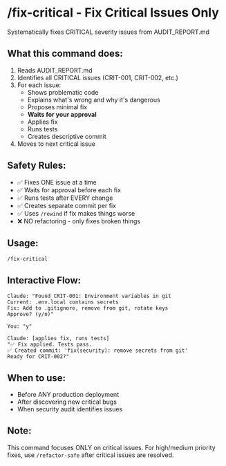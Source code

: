# /fix-critical - Fix Critical Issues Only

Systematically fixes CRITICAL severity issues from AUDIT_REPORT.md

## What this command does:

1. Reads AUDIT_REPORT.md
2. Identifies all CRITICAL issues (CRIT-001, CRIT-002, etc.)
3. For each issue:
   - Shows problematic code
   - Explains what's wrong and why it's dangerous
   - Proposes minimal fix
   - **Waits for your approval**
   - Applies fix
   - Runs tests
   - Creates descriptive commit
4. Moves to next critical issue

## Safety Rules:

- ✅ Fixes ONE issue at a time
- ✅ Waits for approval before each fix
- ✅ Runs tests after EVERY change
- ✅ Creates separate commit per fix
- ✅ Uses `/rewind` if fix makes things worse
- ❌ NO refactoring - only fixes broken things

## Usage:

```
/fix-critical
```

## Interactive Flow:

```
Claude: "Found CRIT-001: Environment variables in git
Current: .env.local contains secrets
Fix: Add to .gitignore, remove from git, rotate keys
Approve? (y/n)"

You: "y"

Claude: [applies fix, runs tests]
"✅ Fix applied. Tests pass.
✅ Created commit: 'fix(security): remove secrets from git'
Ready for CRIT-002?"
```

## When to use:

- Before ANY production deployment
- After discovering new critical bugs
- When security audit identifies issues

## Note:

This command focuses ONLY on critical issues. For high/medium priority fixes, use `/refactor-safe` after critical issues are resolved.
